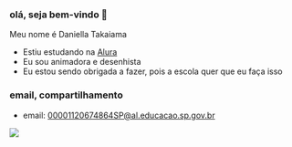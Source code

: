 ### olá, seja bem-vindo 👋


Meu nome é Daniella  Takaiama

- Estiu estudando na [Alura](https://www.alura.com.br)
- Eu sou animadora e desenhista
- Eu estou sendo obrigada a fazer, pois a escola quer que eu faça isso

### email, compartilhamento

- email: 00001120674864SP@al.educacao.sp.gov.br

![](https://github.com/Daniella404/Daniella404/assets/169729824/a8b383f1-e434-40a5-a768-83906f4e7e39)




